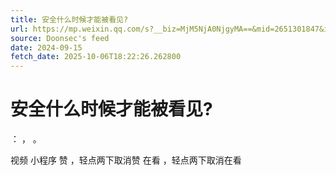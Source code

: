 ```yaml
---
title: 安全什么时候才能被看见?
url: https://mp.weixin.qq.com/s?__biz=MjM5NjA0NjgyMA==&mid=2651301847&idx=1&sn=2b5e0f8f4ee2f77d23333ec956ee7721
source: Doonsec's feed
date: 2024-09-15
fetch_date: 2025-10-06T18:22:26.262800
---
```


# 安全什么时候才能被看见?

：
，
。

视频
小程序
赞
，轻点两下取消赞
在看
，轻点两下取消在看